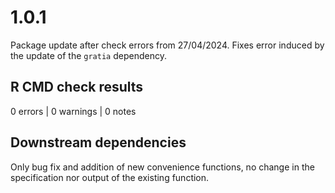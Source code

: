# 1.0.1

Package update after check errors from 27/04/2024. Fixes error induced by the update of the `gratia` dependency.

## R CMD check results
0 errors | 0 warnings | 0 notes

## Downstream dependencies
Only bug fix and addition of new convenience functions, no change in the specification nor output of the existing function.
